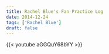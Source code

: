 ```yaml
---
title: Rachel Blue's Fan Practice Log
date: 2014-12-24
tags: ['Rachel Blue']
draft: false
---
```

{{< youtube aGGQuY68bYY >}}

